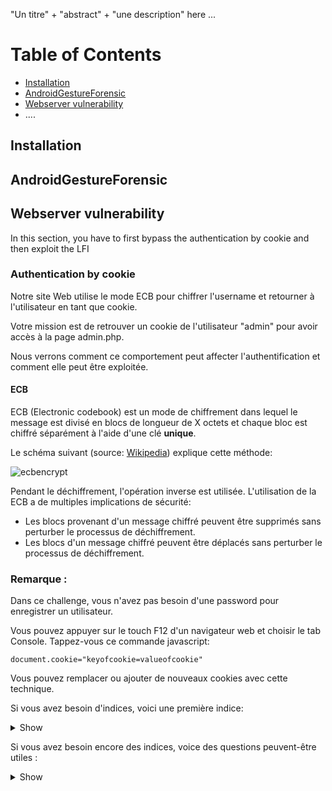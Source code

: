 "Un titre" + "abstract" + "une description" here ...
# Table of Contents
* [Installation](./README.md/#installation)
* [AndroidGestureForensic](./README.md/#androidGestureForensic)
* [Webserver vulnerability](./README.md/#webserver-vulnerability)
* ....

## Installation

## AndroidGestureForensic

## Webserver vulnerability
In this section, you have to first bypass the authentication by cookie and then exploit the LFI
### Authentication by cookie
Notre site Web utilise le mode ECB pour chiffrer l'username et retourner à l'utilisateur en tant que cookie.

Votre mission est de retrouver un cookie de l'utilisateur "admin" pour avoir accès à la page admin.php.

Nous verrons comment ce comportement peut affecter l'authentification et comment elle peut être exploitée.

#### ECB
ECB (Electronic codebook) est un mode de chiffrement dans lequel le message est divisé en blocs de longueur de X octets et chaque bloc est chiffré séparément à l'aide d'une clé **unique**.

Le schéma suivant (source: [Wikipedia](https://en.wikipedia.org/wiki/Block_cipher_mode_of_operation)) explique cette méthode:

![ecbencrypt](https://user-images.githubusercontent.com/26149560/36741024-5cc2be06-1be4-11e8-96c4-8c0684934230.PNG)

Pendant le déchiffrement, l'opération inverse est utilisée. L'utilisation de la ECB a de multiples implications de sécurité:

* Les blocs provenant d'un message chiffré peuvent être supprimés sans perturber le processus de déchiffrement.
* Les blocs d'un message chiffré peuvent être déplacés sans perturber le processus de déchiffrement.

### Remarque : 

Dans ce challenge, vous n'avez pas besoin d'une password pour enregistrer un utilisateur. 

Vous pouvez appuyer sur le touch F12 d'un navigateur web et choisir le tab Console. Tappez-vous ce commande javascript:
```
document.cookie="keyofcookie=valueofcookie"
```
Vous pouvez remplacer ou ajouter de nouveaux cookies avec cette technique.


Si vous avez besoin d'indices, voici une première indice:

<details>
<summary>Show</summary>

* Créer utilisateur "aaaaaaaa" (8*a) et "aaaaaaaaaaaaaaaa" (16*a)

   * Est-ce que vous vous rendez compte quelque chose de particulière au cookie "auth"?
   
</details>   

  Si vous avez besoin encore des indices, voice des questions peuvent-être utiles :   

<details>
<summary>Show</summary>

   * Quelle est la taille d'un bloc?
   
   * Souvenez-vous le première implication de sécurité en-dessus, comment vous pouvez fabriquer un utilisateur pour lequel le cookie contient le cookie de "admin"?
   
   * Une fois vous trouvez le cookie, modifiez-vous le à l'aide de document.cookie
   
</details>
   
   
